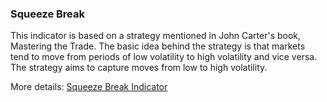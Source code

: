 ### Squeeze Break

This indicator is based on a strategy mentioned in John Carter's book, Mastering the Trade. The basic idea behind the strategy is that markets tend to move from periods of low volatility to high volatility and vice versa. The strategy aims to capture moves from low to high volatility.

More details: [Squeeze Break Indicator](https://ctrader.com/algos/indicators/show/1245)

